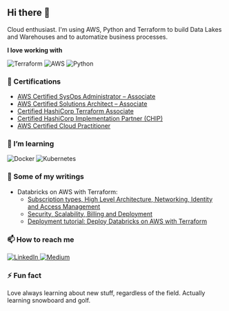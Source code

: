 ## Hi there 👋

Cloud enthusiast. I'm using AWS, Python and Terraform to build Data Lakes and Warehouses and to automatize business processes.

**I love working with**

<div display="flex">
  <img src="https://img.shields.io/badge/terraform-7B42BC.svg?style=for-the-badge&logo=terraform&logoColor=white" alt="Terraform"/>
  <img src="https://img.shields.io/badge/aws-FF9900.svg?style=for-the-badge&logo=amazonaws&logoColor=white" alt="AWS"/>
  <img src="https://img.shields.io/badge/python-3776AB.svg?style=for-the-badge&logo=python&logoColor=white" alt="Python"/>

</div>

### 🔖 Certifications

- [AWS Certified SysOps Administrator – Associate](https://www.credly.com/badges/4408671a-9966-42fb-81c9-9ec8ef0ac2d4?source=linked_in_profile)
- [AWS Certified Solutions Architect – Associate](https://www.credly.com/badges/3dd1fe4d-d675-4d10-8d59-b53de61e6790/linked_in_profile)
- [Certified HashiCorp Terraform Associate](https://www.credly.com/badges/aff905f8-6ce1-458f-b1de-ab454a8baa39?source=linked_in_profile)
- [Certified HashiCorp Implementation Partner (CHIP)](https://www.credly.com/badges/4201198c-4ed7-4f0e-8e80-d1248e3d1308/linked_in_profile)
- [AWS Certified Cloud Practitioner](https://www.credly.com/badges/7db92bb8-b9fe-4cae-aa25-4a20f0bc9d1c/linked_in_profile)

### 🌱 I’m learning

<div display="flex">
  <img src="https://img.shields.io/badge/docker-2496ED.svg?style=for-the-badge&logo=docker&logoColor=white" alt="Docker"/>
  <img src="https://img.shields.io/badge/kubernetes-326CE5.svg?style=for-the-badge&logo=kubernetes&logoColor=white" alt="Kubernetes"/>
</div>

### 📰 Some of my writings

- Databricks on AWS with Terraform:
  - [Subscription types, High Level Architecture, Networking, Identity and Access Management](https://bluetab.net/en/databricks-sobre-aws-una-perspectiva-de-arquitectura-parte-1/)
  - [Security, Scalability, Billing and Deployment](https://www.bluetab.net/en/databricks-on-aws-an-architectural-perspective-part-2/)
  - [Deployment tutorial: Deploy Databricks on AWS with Terraform](https://medium.com/@a.jaenrev/deploy-databricks-on-aws-with-terraform-71772b4a04dc)

### 📫 How to reach me

<div display="flex">
  <a href="https://www.linkedin.com/in/albertojaenrevuelta/">
    <img src="https://img.shields.io/badge/linkedin-%230077B5.svg?style=for-the-badge&logo=linkedin&logoColor=white" alt="LinkedIn"/>
  </a>
  <a href="https://medium.com/@a.jaenrev">
    <img src="https://img.shields.io/badge/Medium-12100E?style=for-the-badge&logo=medium&logoColor=white" alt="Medium"/>
  </a>
</div>

### ⚡ Fun fact

Love always learning about new stuff, regardless of the field. Actually learning snowboard and golf.